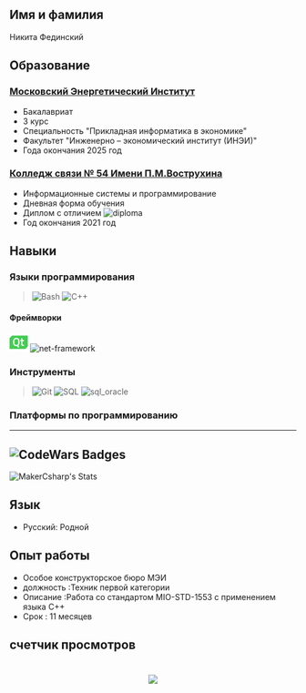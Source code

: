 ## Имя и фамилия
Никита Фединский

## Образование
### [Московский Энергетический Институт](https://mpei.ru/Pages/default.aspx)
- Бакалавриат
- 3 курс 
- Cпециальность "Прикладная информатика в экономике"
- Факультет "Инженерно – экономический институт (ИНЭИ)"
- Года окончания 2025 год
### [Колледж связи № 54 Имени П.М.Вострухина](https://www.ks54.ru/)
- Информационные системы и программирование
- Дневная форма обучения
- Диплом с отличием <img width="10" height="10" src="https://img.icons8.com/ios-filled/50/FA5252/diploma.png" alt="diploma"/>
- Год окончания 2021 год
## Навыки
### Языки программирования
>![Bash](https://img.icons8.com/color/48/bash.png) 
![C++](https://img.icons8.com/fluency/48/c-plus-plus-logo.png)
#### Фреймворки 
<img src="https://github.com/devicons/devicon/blob/master/icons/qt/qt-original.svg" width="32" height="32" alt="Qt Icon"></img>
<img width="32" height="32" src="https://img.icons8.com/color/48/net-framework.png" alt="net-framework"></img>
### Инструменты
>![Git](https://img.icons8.com/color/48/git.png) 
![SQL](https://img.icons8.com/external-tal-revivo-color-tal-revivo/48/external-structured-query-language-a-standard-computer-language-in-server-database-color-tal-revivo.png)
![sql_oracle](https://img.icons8.com/color/48/oracle-logo.png)
### Платформы по программированию
---
![CodeWars Badges](https://www.codewars.com/users/MakerCsharp/badges/large)
---
![MakerCsharp's Stats](https://github-readme-stats.vercel.app/api?username=MakerCsharp&theme=dracula&show_icons=true&hide_border=true&count_private=true)

## Язык
- Русский: Родной

## Опыт работы 
- Особое конструкторское бюро МЭИ
- должность :Техник первой категории 
- Описание :Работа со стандартом MIO-STD-1553 c применением языка C++
- Срок : 11 месяцев 
## счетчик просмотров 
<div align="center" style="margin: 40px 0">
   <a href="https://github.com/MakerCsharp/MakerCshar/github-profile-views-counter">
       <img width="175px" src="https://komarev.com/ghpvc/?username=MakerCsharp&color=DE002D">
   </a>
</div>
